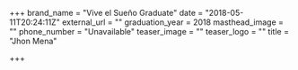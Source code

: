 +++
brand_name = "Vive el Sueño Graduate"
date = "2018-05-11T20:24:11Z"
external_url = ""
graduation_year = 2018
masthead_image = ""
phone_number = "Unavailable"
teaser_image = ""
teaser_logo = ""
title = "Jhon Mena"

+++
